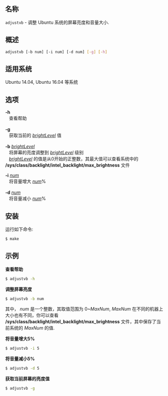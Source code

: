 ## 名称
`adjustvb` - 调整 Ubuntu 系统的屏幕亮度和音量大小.           

## 概述             

```bash
adjustvb [-b num] [-i num] [-d num] [-g] [-h]	
```

## 适用系统

Ubuntu 14.04, Ubuntu 16.04 等系统

## 选项

**-h**          
&nbsp;&nbsp;&nbsp;查看帮助<br />          
**-g**          
&nbsp;&nbsp;&nbsp;获取当前的 <u>*brightLevel*</u> 值<br />          
**-b** <u>*brightLevel*</u>         
&nbsp;&nbsp;&nbsp;将屏幕的亮度调整到 <u>*brightLevel*</u> 级别       
&nbsp;&nbsp;&nbsp;<u>*brightLevel*</u> 的值是从0开始的正整数，其最大值可以查看系统中的
 **/sys/class/backlight/intel_backlight/max_brightness** 文件

**-i** <u>*num*</u>            
&nbsp;&nbsp;&nbsp;将音量增大 <u>*num*</u>%<br />        
**-d** <u>*num*</u>           
&nbsp;&nbsp;&nbsp;将音量减小 <u>*num*</u>%<br />           

## 安装

运行如下命令:          

```bash
$ make
```

## 示例           

**查看帮助**           

```bash
$ adjustvb -h
```

**调整屏幕亮度** 

```bash
$ adjustvb -b num
```

其中， *num* 是一个整数，其取值范围为 0~*MaxNum*, *MaxNum* 在不同的机器上大小也有不同，你可以查看 **/sys/class/backlight/intel_backlight/max_brightness** 文件，其中保存了当前系统的 *MaxNum* 的值.        

**将音量增大5%**

```bash
$ adjustvb -i 5
```

**将音量减小5%**

```bash
$ adjustvb -d 5
```

**获取当前屏幕的亮度值**     

```bash
$ adjustvb -g
```
